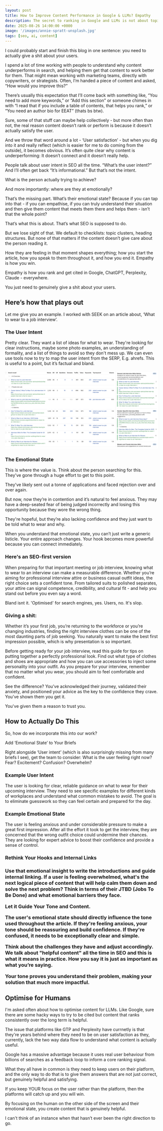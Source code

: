 ```yaml
---
layout: post
title: How to Improve Content Performance in Google & LLMs? Empathy
description: The secret to ranking in Google and LLMs is not about topic clustering or entity optimisation. It's a lot more human than you think.
date: 2025-08-26 14:00:00 +0000
image: '/images/annie-spratt-unsplash.jpg'
tags: [seo, ai, content]
---
```


I could probably start and finish this blog in one sentence: you need to actually give a shit about your users.

I spend a lot of time working with people to understand why content underperforms in search, and helping them get that content to work better for them. That might mean working with marketing teams, directly with copywriters, or strategists. Often, I’m handed a piece of content and asked, “How would you improve this?”

There’s usually this expectation that I’ll come back with something like, “You need to add more keywords,” or “Add this section” or someone chimes in with “I read that  if you include a table of contents, that helps you rank,” or “You need an author bio for EEAT” (thats bs btw).

Sure, some of that stuff can maybe help collectively - but more often than not, the real reason content doesn’t rank or perform is because it doesn’t actually satisfy the user.

And we throw that word around a lot - ‘User satisfaction’ - but when you dig into it and really reflect (which is easier for me to do coming from the outside), it becomes obvious. It’s often quite clear why content is underperforming: It doesn’t connect and it doesn’t really help.

People talk about user intent in SEO all the time. “What’s the user intent?” And I’ll often get back “It’s informational.” But that’s not the intent. 

What is the person actually trying to achieve?

And more importantly: where are they at emotionally?

That’s the missing part. What’s their emotional state? Because if you can tap into that - if you can empathise, if you can truly understand their situation and then give them content that meets them there and helps them - isn’t that the whole point?

That’s what this is about. That’s what SEO is supposed to do.

But we lose sight of that. We default to checklists: topic clusters, heading structures. But none of that matters if the content doesn’t give care about the person reading it.

How they are feeling in that moment shapes everything; how you start the article, how you speak to them throughout it, and how you end it.
Empathy is how you win.

Empathy is how you rank and get cited in Google, ChatGPT, Perplexity, Claude - everywhere.

You just need to genuinely give a shit about your users.

<h2>Here’s how that plays out</h2>

Let me give you an example. I worked with SEEK on an article about, ‘What to wear to a job interview’.

<h3>The User Intent</h3>

Pretty clear. They want a list of ideas for what to wear. They're looking for clear instructions, maybe some photo examples, an understanding of formality, and a list of things to avoid so they don't mess up.
We can even use tools now to try to map the user intent from the SERP, E.g. ahrefs. This is useful to a point, but it’s factual and bland.

<img src="/images/ahrefs-intent.png" loading="lazy">

<h3>The Emotional State</h3>

This is where the value is. Think about the person searching for this. They’ve gone through a huge effort to get to this point. 

They’ve likely sent out a tonne of applications and faced rejection over and over again.

But now, now they’re in contention and it’s natural to feel anxious. They may have a deep-seated fear of being judged incorrectly and losing this opportunity because they wore the wrong thing. 

They're hopeful, but they’re also lacking confidence and they just want to be told what to wear and why.

When you understand that emotional state, you can’t just write a generic listicle. Your entire approach changes. Your hook becomes more powerful because you can connect immediately.

<h3>Here's an SEO-first version</h3>

<quote>When preparing for that important meeting or job interview, knowing what to wear to an interview can make a measurable difference. Whether you’re aiming for professional interview attire or business casual outfit ideas, the right choice sets a confident tone. From tailored suits to polished separates, your attire can signal competence, credibility, and cultural fit - and help you stand out before you even say a word.</quote>

Bland isnt it. 'Optimised' for search engines, yes. Users, no. It's slop.

<h3>Giving a shit:</h3>

<quote>Whether it’s your first job, you’re returning to the workforce or you’re changing industries, finding the right interview clothes can be one of the most daunting parts of job seeking. You naturally want to make the best first impression possible, which is why presentation is so important. 

Before getting ready for your job interview, read this guide for tips on putting together a perfectly professional look. Find out what type of clothes and shoes are appropriate and how you can use accessories to inject some personality into your outfit. As you prepare for your interview, remember that no matter what you wear, you should aim to feel comfortable and confident.  
</quote>

See the difference? You’ve acknowledged their journey, validated their anxiety, and positioned your advice as the key to the confidence they crave. You’ve shown them you get it.

You've given them a reason to trust you.

<h2>How to Actually Do This</h2>

So, how do we incorporate this into our work?

Add ‘Emotional State’ to Your Briefs

Right alongside ‘User intent’ (which is also surprisingly missing from many briefs I see), get the team to consider: What is the user feeling right now? Fear? Excitement? Confusion? Overwhelm?

<h3>Example User Intent</h3>

The user is looking for clear, reliable guidance on what to wear for their upcoming interview. They need to see specific examples for different kinds of workplaces and understand what common mistakes to avoid. The goal is to eliminate guesswork so they can feel certain and prepared for the day.

<h3>Example Emotional State</h3>

The user is feeling anxious and under considerable pressure to make a great first impression. After all the effort it took to get the interview, they are concerned that the wrong outfit choice could undermine their chances. They are looking for expert advice to boost their confidence and provide a sense of control.

<h3>Rethink Your Hooks and Internal Links<h3>

Use that emotional insight to write the introductions and guide internal linking. If a user is feeling overwhelmed, what's the next logical piece of content that will help calm them down and solve the next problem? 
Think in terms of their JTBD (Jobs To Be Done) and what emotional barriers they face.

Let it Guide Your Tone and Content. 

The user's emotional state should directly influence the tone used throughout the article.
If they're feeling anxious, your tone should be reassuring and build confidence. If they're confused, it needs to be exceptionally clear and simple. 

Think about the challenges they have and adjust accordingly. We talk about "helpful content" all the time in SEO and this is what it means in practice. How you say it is just as important as what you’re saying.

Your tone proves you understand their problem, making your solution that much more impactful.

<h2>Optimise for Humans</h2>

I'm asked often about how to optimise content for LLMs. Like Google, sure there are some hacky ways to try to be cited but content that ranks consistently over the long term is helpful.

The issue that platforms like GTP and Perplexity have currnetly is that they're years behind where they need to be on user satisfaction as they, currently, lack the two way data flow to understand what content is actually useful.

Google has a massive advantage because it uses real user behaviour from billions of searches as a feedback loop to inform a core ranking signal.

What they all have in common is they need to keep users on their platform, and the only way to do that is to give them answers that are not just correct, but genuinely helpful and satisfying. 

If you keep YOUR focus on the user rather than the platform, then the platforms will catch up and you will win.

By focusing on the human on the other side of the screen and their emotional state, you create content that is genuinely helpful. 

I can't think of an instance when that hasn’t ever been the right direction to go.